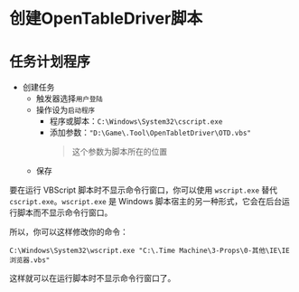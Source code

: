 # 创建OpenTableDriver脚本

# `任务计划程序`

- 创建任务
	- 触发器选择`用户登陆`
	- 操作设为`启动程序`
		- 程序或脚本：`C:\Windows\System32\cscript.exe`
		- 添加参数：`"D:\Game\.Tool\OpenTabletDriver\OTD.vbs"`
			> 这个参数为脚本所在的位置
	- 保存


要在运行 VBScript 脚本时不显示命令行窗口，你可以使用 `wscript.exe` 替代 `cscript.exe`。`wscript.exe` 是 Windows 脚本宿主的另一种形式，它会在后台运行脚本而不显示命令行窗口。

所以，你可以这样修改你的命令：

```
C:\Windows\System32\wscript.exe "C:\.Time Machine\3-Props\0-其他\IE\IE浏览器.vbs"
```

这样就可以在运行脚本时不显示命令行窗口了。